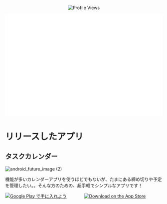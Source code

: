 <div align="center">

![Profile Views](https://komarev.com/ghpvc/?username=mqkotoo&color=lightgrey&style=flat-square)

![Metrics](/github-metrics.svg)

</div>


# リリースしたアプリ
## タスクカレンダー
![android_future_image (2)](https://user-images.githubusercontent.com/87256037/215746546-5fb1fae6-a277-41ab-9bd6-0b319f059812.png)


機能が多いカレンダーアプリを使うほどでもないが、たまにある締め切りや予定を管理したい。。そんな方のための、超手軽でシンプルなアプリです！


<a href='https://play.google.com/store/apps/details?id=com.app.taskManagement&pcampaignid=pcampaignidMKT-Other-global-all-co-prtnr-py-PartBadge-Mar2515-1'><img alt='Google Play で手に入れよう' src='https://play.google.com/intl/ja/badges/static/images/badges/ja_badge_web_generic.png' width="210" height="100"></a>　　　　<a href="https://apple.co/3HcoulN"><img src="https://tools.applemediaservices.com/api/badges/download-on-the-app-store/black/ja-jp?size=250x83&amp;releaseDate=1659139200&h=0e6cd676b88181534f9150591ccc8dcd" alt="Download on the App Store" width="210"></a>
